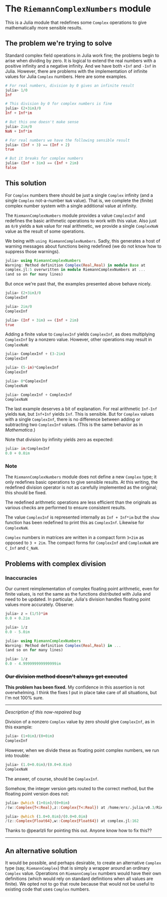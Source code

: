 # The `RiemannComplexNumbers` module

This is a Julia module that redefines some `Complex` operations to
give mathematically more sensible results.

## The problem we're trying to solve

Standard complex field operations in Julia work fine; the problems
begin to arise when dividing by zero. It is logical to extend the real
numbers with a positive infinity and a negative infinity. And we have
both `+Inf` and `-Inf` in Julia. However, there are problems with the
implementation of infinite values for Julia `Complex` numbers. Here
are some examples.

```julia
# For real numbers, division by 0 gives an infinite result
julia> 1/0
Inf

# This division by 0 for complex numbers is fine
julia> (2+3im)/0
Inf + Inf*im

# But this one doesn't make sense
julia> 2im/0
NaN + Inf*im

# For real numbers we have the following sensible result
julia> (Inf + 3) == (Inf + 2)
true

# But it breaks for complex numbers
julia> (Inf + 3im) == (Inf + 2im)
false
```

## This solution

For `Complex` numbers there should be just a single `Complex` infinity
(and a single `Complex` not-a-number `NaN` value). That is, we
complete the (finite) complex number system with a single additional
value at infinity.

The `RiemannComplexNumbers` module provides a value `ComplexInf` and
redefines the basic arithmetic operations to work with this
value. Also just as `0/0` yields a `NaN` value for real arithmetic, we
provide a single `ComplexNaN` value as the result of some operations.

We being with `using RiemannComplexNumbers`. Sadly, this generates a
host of warning messages about functions being redefined (we
do not know how to suppress those warnings).

```julia
julia> using RiemannComplexNumbers
Warning: Method definition Complex(Real,Real) in module Base at
complex.jl:5 overwritten in module RiemannComplexNumbers at ...
(and so on for many lines)
```

But once we're past that, the examples presented above behave nicely.

```julia
julia> (2+3im)/0
ComplexInf

julia> 2im/0
ComplexInf

julia> (Inf + 3im) == (Inf + 2im)
true
```

Adding a finite value to `ComplexInf` yields `ComplexInf`, as does
multiplying `ComplexInf` by a nonzero value. However, other operations
may result in `ComplexNaN`:

```julia
julia> ComplexInf + (3-2im)
ComplexInf

julia> (5-im)*ComplexInf
ComplexInf

julia> 0*ComplexInf
ComplexNaN

julia> ComplexInf + ComplexInf
ComplexNaN
```

The last example deserves a bit of explanation. For real arithmetic
`Inf-Inf` yields `NaN`, but `Inf+Inf` yields `Inf`. This is
sensible. But for `Complex` values with a single `ComplexInf`, there
is no difference between adding or subtracting two `ComplexInf`
values. (This is the same behavior as in *Mathematica*.)

Note that division by infinity yields zero as expected:

```julia
julia> im/ComplexInf
0.0 + 0.0im
```

### Note

The `RiemannComplexNumbers` module does not define a new `Complex`
type; it only redefines basic operations to give sensible results. At
this writing, the redefined division operator is not as carefully
implemented as the original; this should be fixed.

The redefined arithmetic operations are less efficient than the
originals as various checks are performed to ensure consistent
results.

The value `ComplexInf` is represented internally as `Inf + Inf*im` but
the `show` function has been redefined to print this as
`ComplexInf`. Likewise for `ComplexNaN`.

`Complex` numbers in matrices are written in a compact form `3+2im` as
opposed to `3 + 2im`. The compact forms for `ComplexInf` and
`ComplexNaN` are `C_Inf` and `C_NaN`.

## Problems with complex division

### Inaccuracies

Our current reimplementation of complex floating point arithmetic,
even for finite values, is not the same as the functions distributed
with Julia and need to be updated. In particular, Julia's division
handles floating point values more accurately.  Observe:

```julia
julia> z = (1/5)*im
0.0 + 0.2im

julia> 1/z
0.0 - 5.0im

julia> using RiemannComplexNumbers
Warning: Method definition Complex(Real,Real) in ... 
(and so on for many lines)

julia> 1/z
0.0 - 4.999999999999999im
```

### ~~Our division method doesn't always get executed~~

**This problem has been fixed.**  My confidence in this assertion is not 
overwhelming. I think the fixes I put in place take care of all situations,
but I'm not 100% sure.


---
*Description of this now-repaired  bug*

Division of a nonzero `Complex` value by zero should give
`ComplexInf`, as in this example:
```julia
julia> (1+0im)/(0+0im)
ComplexInf
```

However, when we divide these as floating point complex numbers, we
run into trouble:
```julia
julia> (1.0+0.0im)/(0.0+0.0im)
ComplexNaN
```
The answer, of course, should be `ComplexInf`.

Somehow, the integer version gets routed to the correct method, but
the floating point version does not:
```julia
julia> @which (1+0im)/(0+0im)
/(w::Complex{T<:Real},z::Complex{T<:Real}) at /home/ers/.julia/v0.3/RiemannComplexNumbers/src/RiemannComplexNumbers.jl:122

julia> @which (1.0+0.0im)/(0.0+0.0im)
/(z::Complex{Float64},w::Complex{Float64}) at complex.jl:162
```

Thanks to @pearlzli for pointing this out. Anyone know how to fix this??

---




## An alternative solution

It would be possible, and perhaps desirable, to create an alternative
`Complex` type (say, `RiemannComplex`) that is simply a wrapper around
an ordinary `Complex` value. Operations on `RiemannComplex` numbers
would have their own definitions (which would rely on standard
definitions when all values are finite). We opted not to go that route
because that would not be useful to existing code that uses `Complex`
numbers.
